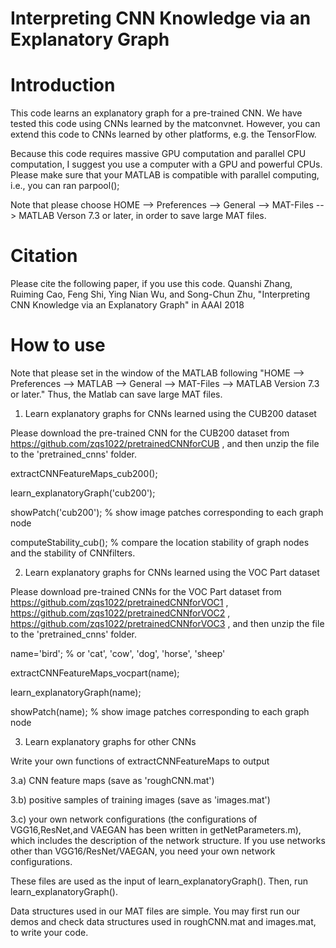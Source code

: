 # Interpreting CNN Knowledge via an Explanatory Graph



# Introduction

This code learns an explanatory graph for a pre-trained CNN. We have tested this code using CNNs learned by the matconvnet. However, you can extend this code to CNNs learned by other platforms, e.g. the TensorFlow.

Because this code requires massive GPU computation and parallel CPU computation, I suggest you use a computer with a GPU and powerful CPUs. Please make sure that your MATLAB is compatible with parallel computing, i.e., you can ran parpool();

Note that please choose HOME --> Preferences --> General --> MAT-Files --> MATLAB Verson 7.3 or later, in order to save large MAT files.


# Citation

Please cite the following paper, if you use this code.
Quanshi Zhang, Ruiming Cao, Feng Shi, Ying Nian Wu, and Song-Chun Zhu, "Interpreting CNN Knowledge via an Explanatory Graph" in AAAI 2018



# How to use

Note that please set in the window of the MATLAB following "HOME --> Preferences --> MATLAB --> General --> MAT-Files --> MATLAB Version 7.3 or later." Thus, the Matlab can save large MAT files.

1) Learn explanatory graphs for CNNs learned using the CUB200 dataset

Please download the pre-trained CNN for the CUB200 dataset from https://github.com/zqs1022/pretrainedCNNforCUB , and then unzip the file to the 'pretrained_cnns' folder.

extractCNNFeatureMaps_cub200();

learn_explanatoryGraph('cub200');

showPatch('cub200'); % show image patches corresponding to each graph node

computeStability_cub(); % compare the location stability of graph nodes and the stability of CNNfilters.


2) Learn explanatory graphs for CNNs learned using the VOC Part dataset

Please download pre-trained CNNs for the VOC Part dataset from https://github.com/zqs1022/pretrainedCNNforVOC1 , https://github.com/zqs1022/pretrainedCNNforVOC2 , https://github.com/zqs1022/pretrainedCNNforVOC3 , and then unzip the file to the 'pretrained_cnns' folder.

name='bird'; % or 'cat', 'cow', 'dog', 'horse', 'sheep'

extractCNNFeatureMaps_vocpart(name);

learn_explanatoryGraph(name);

showPatch(name); % show image patches corresponding to each graph node


3) Learn explanatory graphs for other CNNs

Write your own functions of extractCNNFeatureMaps to output

3.a) CNN feature maps (save as 'roughCNN.mat')

3.b) positive samples of training images (save as 'images.mat')

3.c) your own network configurations (the configurations of VGG16,ResNet,and VAEGAN has been written in getNetParameters.m), which includes the description of the network structure. If you use networks other than VGG16/ResNet/VAEGAN, you need your own network configurations.

These files are used as the input of learn_explanatoryGraph(). Then, run learn_explanatoryGraph().

Data structures used in our MAT files are simple. You may first run our demos and check data structures used in roughCNN.mat and images.mat, to write your code.
